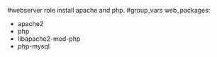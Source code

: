 #webserver role
install apache and php.
#group_vars
web_packages:
  - apache2
  - php
  - libapache2-mod-php
  - php-mysql
